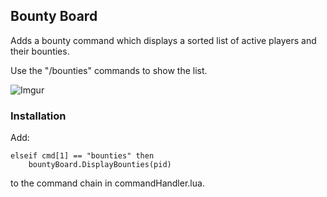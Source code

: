 ## Bounty Board
Adds a bounty command which displays a sorted list of active players and their bounties.

Use the "/bounties" commands to show the list.

![Imgur](https://i.imgur.com/QaEMkjF.png)

### Installation
Add:  
```
elseif cmd[1] == "bounties" then
	bountyBoard.DisplayBounties(pid)
```
to the command chain in commandHandler.lua.

